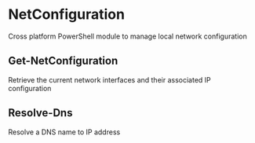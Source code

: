 # NetConfiguration

Cross platform PowerShell module to manage local network configuration

## Get-NetConfiguration

Retrieve the current network interfaces and their associated IP configuration

## Resolve-Dns

Resolve a DNS name to IP address
